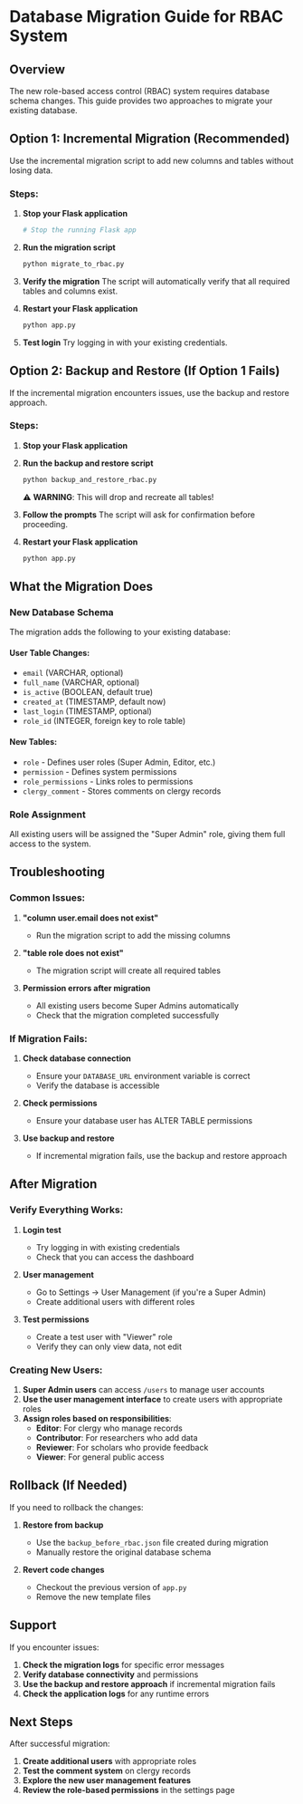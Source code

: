 # Database Migration Guide for RBAC System

## Overview

The new role-based access control (RBAC) system requires database schema changes. This guide provides two approaches to migrate your existing database.

## Option 1: Incremental Migration (Recommended)

Use the incremental migration script to add new columns and tables without losing data.

### Steps:

1. **Stop your Flask application**
   ```bash
   # Stop the running Flask app
   ```

2. **Run the migration script**
   ```bash
   python migrate_to_rbac.py
   ```

3. **Verify the migration**
   The script will automatically verify that all required tables and columns exist.

4. **Restart your Flask application**
   ```bash
   python app.py
   ```

5. **Test login**
   Try logging in with your existing credentials.

## Option 2: Backup and Restore (If Option 1 Fails)

If the incremental migration encounters issues, use the backup and restore approach.

### Steps:

1. **Stop your Flask application**

2. **Run the backup and restore script**
   ```bash
   python backup_and_restore_rbac.py
   ```
   
   ⚠️ **WARNING**: This will drop and recreate all tables!

3. **Follow the prompts**
   The script will ask for confirmation before proceeding.

4. **Restart your Flask application**
   ```bash
   python app.py
   ```

## What the Migration Does

### New Database Schema

The migration adds the following to your existing database:

#### User Table Changes:
- `email` (VARCHAR, optional)
- `full_name` (VARCHAR, optional) 
- `is_active` (BOOLEAN, default true)
- `created_at` (TIMESTAMP, default now)
- `last_login` (TIMESTAMP, optional)
- `role_id` (INTEGER, foreign key to role table)

#### New Tables:
- `role` - Defines user roles (Super Admin, Editor, etc.)
- `permission` - Defines system permissions
- `role_permissions` - Links roles to permissions
- `clergy_comment` - Stores comments on clergy records

### Role Assignment

All existing users will be assigned the "Super Admin" role, giving them full access to the system.

## Troubleshooting

### Common Issues:

1. **"column user.email does not exist"**
   - Run the migration script to add the missing columns

2. **"table role does not exist"**
   - The migration script will create all required tables

3. **Permission errors after migration**
   - All existing users become Super Admins automatically
   - Check that the migration completed successfully

### If Migration Fails:

1. **Check database connection**
   - Ensure your `DATABASE_URL` environment variable is correct
   - Verify the database is accessible

2. **Check permissions**
   - Ensure your database user has ALTER TABLE permissions

3. **Use backup and restore**
   - If incremental migration fails, use the backup and restore approach

## After Migration

### Verify Everything Works:

1. **Login test**
   - Try logging in with existing credentials
   - Check that you can access the dashboard

2. **User management**
   - Go to Settings → User Management (if you're a Super Admin)
   - Create additional users with different roles

3. **Test permissions**
   - Create a test user with "Viewer" role
   - Verify they can only view data, not edit

### Creating New Users:

1. **Super Admin users** can access `/users` to manage user accounts
2. **Use the user management interface** to create users with appropriate roles
3. **Assign roles based on responsibilities**:
   - **Editor**: For clergy who manage records
   - **Contributor**: For researchers who add data
   - **Reviewer**: For scholars who provide feedback
   - **Viewer**: For general public access

## Rollback (If Needed)

If you need to rollback the changes:

1. **Restore from backup**
   - Use the `backup_before_rbac.json` file created during migration
   - Manually restore the original database schema

2. **Revert code changes**
   - Checkout the previous version of `app.py`
   - Remove the new template files

## Support

If you encounter issues:

1. **Check the migration logs** for specific error messages
2. **Verify database connectivity** and permissions
3. **Use the backup and restore approach** if incremental migration fails
4. **Check the application logs** for any runtime errors

## Next Steps

After successful migration:

1. **Create additional users** with appropriate roles
2. **Test the comment system** on clergy records
3. **Explore the new user management features**
4. **Review the role-based permissions** in the settings page 